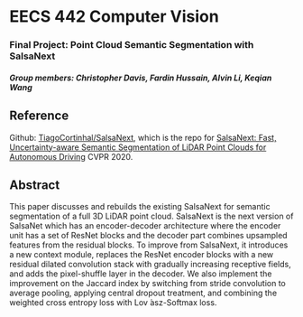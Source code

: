 # EECS 442 Computer Vision 
### Final Project: Point Cloud Semantic Segmentation with SalsaNext
##### Group members: Christopher Davis, Fardin Hussain, Alvin Li, Keqian Wang


## Reference

Github: [TiagoCortinhal/SalsaNext](https://github.com/TiagoCortinhal/SalsaNext), which is the repo for [SalsaNext: Fast, Uncertainty-aware Semantic Segmentation of LiDAR Point Clouds for Autonomous Driving](https://arxiv.org/abs/2003.03653) CVPR 2020.


## Abstract
This paper discusses and rebuilds the existing SalsaNext for semantic segmentation of a full 3D LiDAR point cloud. SalsaNext is the next version of SalsaNet which has an encoder-decoder architecture where the encoder unit has a set of ResNet blocks and the decoder part combines upsampled features from the residual blocks. To improve from SalsaNext, it introduces a new context module, replaces the ResNet encoder blocks with a new residual dilated convolution stack with gradually increasing receptive fields, and adds the pixel-shuffle layer in the decoder. We also implement the improvement on the Jaccard index by switching from stride convolution to average pooling, applying central dropout treatment, and combining the weighted cross entropy loss with Lov ́asz-Softmax loss.
